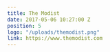 ```yaml
---
title: The Modist
date: 2017-05-06 10:27:00 Z
position: 5
logo: "/uploads/themodist.png"
link: https://www.themodist.com
---
```


